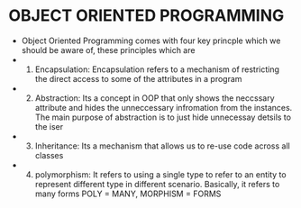 #   OBJECT ORIENTED PROGRAMMING
*  Object Oriented Programming comes with four key princple which we should be aware of, these principles which are
* 1. Encapsulation: Encapsulation refers to a mechanism of restricting the direct access to some of the attributes in a program
* 2. Abstraction: Its a concept in OOP that only shows the neccssary attribute and hides the unneccessary infromation from the instances. The main purpose of abstraction is to just hide unnecessay detsils to the iser
* 3. Inheritance: Its a mechanism that allows us to re-use code across all classes
* 4. polymorphism:  It refers to using a single type to refer to an entity to represent different type in different scenario. Basically, it refers to many forms POLY = MANY, MORPHISM = FORMS